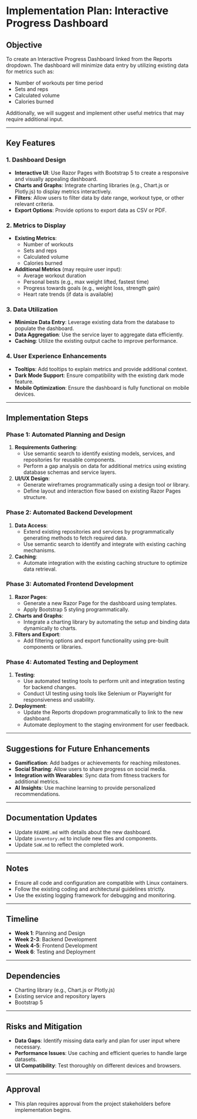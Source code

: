 # Implementation Plan: Interactive Progress Dashboard

## Objective
To create an Interactive Progress Dashboard linked from the Reports dropdown. The dashboard will minimize data entry by utilizing existing data for metrics such as:
- Number of workouts per time period
- Sets and reps
- Calculated volume
- Calories burned

Additionally, we will suggest and implement other useful metrics that may require additional input.

---

## Key Features

### 1. Dashboard Design
- **Interactive UI**: Use Razor Pages with Bootstrap 5 to create a responsive and visually appealing dashboard.
- **Charts and Graphs**: Integrate charting libraries (e.g., Chart.js or Plotly.js) to display metrics interactively.
- **Filters**: Allow users to filter data by date range, workout type, or other relevant criteria.
- **Export Options**: Provide options to export data as CSV or PDF.

### 2. Metrics to Display
- **Existing Metrics**:
  - Number of workouts
  - Sets and reps
  - Calculated volume
  - Calories burned
- **Additional Metrics** (may require user input):
  - Average workout duration
  - Personal bests (e.g., max weight lifted, fastest time)
  - Progress towards goals (e.g., weight loss, strength gain)
  - Heart rate trends (if data is available)

### 3. Data Utilization
- **Minimize Data Entry**: Leverage existing data from the database to populate the dashboard.
- **Data Aggregation**: Use the service layer to aggregate data efficiently.
- **Caching**: Utilize the existing output cache to improve performance.

### 4. User Experience Enhancements
- **Tooltips**: Add tooltips to explain metrics and provide additional context.
- **Dark Mode Support**: Ensure compatibility with the existing dark mode feature.
- **Mobile Optimization**: Ensure the dashboard is fully functional on mobile devices.

---

## Implementation Steps

### Phase 1: Automated Planning and Design
1. **Requirements Gathering**:
   - Use semantic search to identify existing models, services, and repositories for reusable components.
   - Perform a gap analysis on data for additional metrics using existing database schemas and service layers.
2. **UI/UX Design**:
   - Generate wireframes programmatically using a design tool or library.
   - Define layout and interaction flow based on existing Razor Pages structure.

### Phase 2: Automated Backend Development
1. **Data Access**:
   - Extend existing repositories and services by programmatically generating methods to fetch required data.
   - Use semantic search to identify and integrate with existing caching mechanisms.
2. **Caching**:
   - Automate integration with the existing caching structure to optimize data retrieval.

### Phase 3: Automated Frontend Development
1. **Razor Pages**:
   - Generate a new Razor Page for the dashboard using templates.
   - Apply Bootstrap 5 styling programmatically.
2. **Charts and Graphs**:
   - Integrate a charting library by automating the setup and binding data dynamically to charts.
3. **Filters and Export**:
   - Add filtering options and export functionality using pre-built components or libraries.

### Phase 4: Automated Testing and Deployment
1. **Testing**:
   - Use automated testing tools to perform unit and integration testing for backend changes.
   - Conduct UI testing using tools like Selenium or Playwright for responsiveness and usability.
2. **Deployment**:
   - Update the Reports dropdown programmatically to link to the new dashboard.
   - Automate deployment to the staging environment for user feedback.

---

## Suggestions for Future Enhancements
- **Gamification**: Add badges or achievements for reaching milestones.
- **Social Sharing**: Allow users to share progress on social media.
- **Integration with Wearables**: Sync data from fitness trackers for additional metrics.
- **AI Insights**: Use machine learning to provide personalized recommendations.

---

## Documentation Updates
- Update `README.md` with details about the new dashboard.
- Update `inventory.md` to include new files and components.
- Update `SoW.md` to reflect the completed work.

---

## Notes
- Ensure all code and configuration are compatible with Linux containers.
- Follow the existing coding and architectural guidelines strictly.
- Use the existing logging framework for debugging and monitoring.

---

## Timeline
- **Week 1**: Planning and Design
- **Week 2-3**: Backend Development
- **Week 4-5**: Frontend Development
- **Week 6**: Testing and Deployment

---

## Dependencies
- Charting library (e.g., Chart.js or Plotly.js)
- Existing service and repository layers
- Bootstrap 5

---

## Risks and Mitigation
- **Data Gaps**: Identify missing data early and plan for user input where necessary.
- **Performance Issues**: Use caching and efficient queries to handle large datasets.
- **UI Compatibility**: Test thoroughly on different devices and browsers.

---

## Approval
- This plan requires approval from the project stakeholders before implementation begins.
